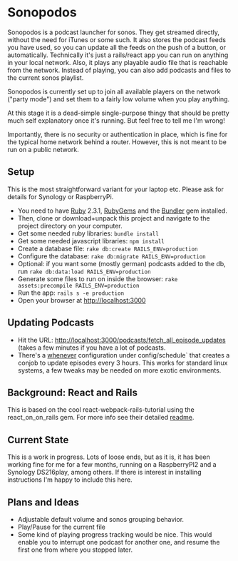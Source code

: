 # Sonopodos
Sonopodos is a podcast launcher for sonos. They get streamed directly, without the need for iTunes or some such.
It also stores the podcast feeds you have used, so you can update all the feeds on the push of a button, or automatically.
Technically it's just a rails/react app you can run on anything in your local network. Also, it plays any playable audio
file that is reachable from the network. Instead of playing, you can also add podcasts and files to the current sonos playlist.

Sonopodos is currently set up to join all available players on the network ("party mode") and set them to a fairly low volume
when you play anything.

At this stage it is a dead-simple single-purpose thingy that should be pretty much self explanatory once it's running.
But feel free to tell me I'm wrong!

Importantly, there is no security or authentication in place, which is fine for the typical home network behind a router.
However, this is not meant to be run on a public network.

## Setup
This is the most straightforward variant for your laptop etc. Please ask for details for Synology or RaspberryPi.
* You need to have [Ruby](https://www.ruby-lang.org/en/documentation/installation/) 2.3.1, [RubyGems](https://rubygems.org/pages/download)
and the [Bundler](https://bundler.io/) gem installed.
* Then, clone or download+unpack this project and navigate to the project directory on your computer.
* Get some needed ruby libraries: `bundle install`
* Get some needed javascript libraries: `npm install`
* Create a database file: `rake db:create RAILS_ENV=production`
* Configure the database: `rake db:migrate RAILS_ENV=production`
* Optional: if you want some (mostly german) podcasts added to the db, run `rake db:data:load RAILS_ENV=production`
* Generate some files to run on inside the browser: `rake assets:precompile RAILS_ENV=production`
* Run the app: `rails s -e production`
* Open your browser at [http://localhost:3000](http://localhost:3000)

## Updating Podcasts
* Hit the URL: [http://localhost:3000/podcasts/fetch_all_episode_updates](http://localhost:3000/podcasts/fetch_all_episode_updates)
(takes a few minutes if you have a lot of podcasts.
* There's a [whenever](https://github.com/javan/whenever) configuration under config/schedule` that creates a conjob to update episodes every 3 hours.
This works for standard linux systems, a few tweaks may be needed on more exotic environments.

## Background: React and Rails
This is based on the cool react-webpack-rails-tutorial using the react_on_on_rails gem.
For more info see their detailed [readme](https://github.com/shakacode/react-webpack-rails-tutorial/blob/master/README.md).

## Current State
This is a work in progress. Lots of loose ends, but as it is, it has been working fine for me for a few months,
running on a RaspberryPI2 and a Synology DS216play, among others. If there is interest in installing instructions I'm happy to include this here.

## Plans and Ideas
* Adjustable default volume and sonos grouping behavior.
* Play/Pause for the current file
* Some kind of playing progress tracking would be nice. This would enable you to interrupt one
podcast for another one, and resume the first one from where you stopped later.
